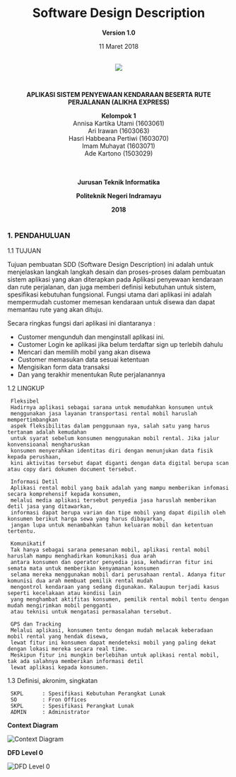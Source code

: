 <html>
<body><div align="center"><h1>Software Design Description</h1></div>
<p align="center"><b>Version 1.0 </b><br>
<p align="center">11 Maret 2018<br><br>
<p align="center">
<img src="http://i67.tinypic.com/mwba89.png"/>
</p>

<br><p align="center"><b> APLIKASI SISTEM PENYEWAAN KENDARAAN BESERTA RUTE PERJALANAN (ALIKHA EXPRESS) </b><br>

<p align="center"><b>Kelompok 1</b><br>
 Annisa Kartika Utami 			(1603061)<br>
 Ari Irawan				  (1603063)<br>
 Hasri Habbeana Pertiwi			(1603070)<br>
 Imam Muhayat    	(1603071)<br>
 Ade Kartono    	(1503029)<br><br><br>

<p align="center"><b>Jurusan Teknik Informatika</b><br>
<p align="center"><b>Politeknik Negeri Indramayu</b><br>
<p align="center"><b>2018</b><br><br>
</p>
</body>
</html>




### 1. PENDAHULUAN ###


1.1 TUJUAN

Tujuan pembuatan SDD (Software Design Description) ini adalah untuk menjelaskan
langkah langkah desain dan proses-proses dalam pembuatan sistem aplikasi yang akan
diterapkan pada Aplikasi penyewaan kendaraan dan rute perjalanan, dan juga memberi definisi kebutuhan
untuk sistem, spesifikasi kebutuhan fungsional.
Fungsi utama dari aplikasi ini adalah mempermudah customer memesan kendaraan untuk disewa dan dapat memantau rute yang akan dituju.

Secara ringkas fungsi dari aplikasi ini diantaranya :

- Customer mengunduh dan menginstall aplikasi ini.
- Customer Login ke aplikasi jika belum terdaftar sign up terlebih dahulu
- Mencari dan memilih mobil yang akan disewa
- Customer memasukan data sesuai ketentuan
- Mengisikan form data transaksi
- Dan yang terakhir menentukan Rute perjalanannya 



1.2 LINGKUP

     Fleksibel
     Hadirnya aplikasi sebagai sarana untuk memudahkan konsumen untuk 
     menggunakan jasa layanan transportasi rental mobil haruslah mempertimbangkan 
     aspek fleksibilitas dalam penggunaan nya, salah satu yang harus tertanam adalah kemudahan 
     untuk syarat sebelum konsumen menggunakan mobil rental. Jika jalur konvensioanal mengharuskan 
     konsumen menyerahkan identitas diri dengan menunjukan data fisik kepada perushaan, 
     kini aktivitas tersebut dapat diganti dengan data digital berupa scan atau copy dari dokumen document tersebut.
    
     Informasi Detil
     Aplikasi rental mobil yang baik adalah yang mampu memberikan infomasi secara komprehensif kepada konsumen, 
     melalui media aplikasi tersebut penyedia jasa haruslah memberikan detil jasa yang ditawarkan, 
     informasi dapat berupa varian dan tipe mobil yang dapat dipilih oleh konsumen berikut harga sewa yang harus dibayarkan, 
     jangan lupa untuk menambahkan tahun keluaran mobil dan ketentuan tertentu.

     Komunikatif
     Tak hanya sebagai sarana pemesanan mobil, aplikasi rental mobil haruslah mampu menghadirkan komunikasi dua arah 
     antara konsumen dan operator penyedia jasa, kehadirran fitur ini semata mata untuk memberikan kenyamanan konsumen 
     selama mereka menggunakan mobil dari perusahaan rental. Adanya fitur komunisi dua arah membuat pemilik rental mudah 
     mengontrol kendaraan yang sedang digunakan. Kalaupun terjadi kasus seperti kecelakaan atau kondisi lain 
     yang menghambat aktifitas konsumen, pemilik rental mobil tentu dengan mudah mengirimkan mobil pengganti 
     atau teknisi untuk mengatasi permasalahan tersebut.

     GPS dan Tracking
     Melalui aplikasi, konsumen tentu dengan mudah melacak keberadaan mobil rental yang hendak disewa, 
     lewat fitur ini konsumen dapat mendeteksi mobil yang paling dekat dengan lokasi mereka secara real time. 
     Meskipun fitur ini mungkin berlebihan untuk aplikasi rental mobil, tak ada salahnya memberikan informasi detil 
     lewat aplikasi kepada konsumen.

1.3 Definisi, akronim, singkatan

     SKPL      : Spesifikasi Kebutuhan Perangkat Lunak
     SO        : Fron Offices
     SKPL      : Spesifikasi Perangkat Lunak
     ADMIN     : Administrator
     

__Context Diagram__

![Context Diagram](http://i64.tinypic.com/234iah.jpg)


__DFD Level 0__

![DFD Level 0](http://i65.tinypic.com/fmjbba.png)
